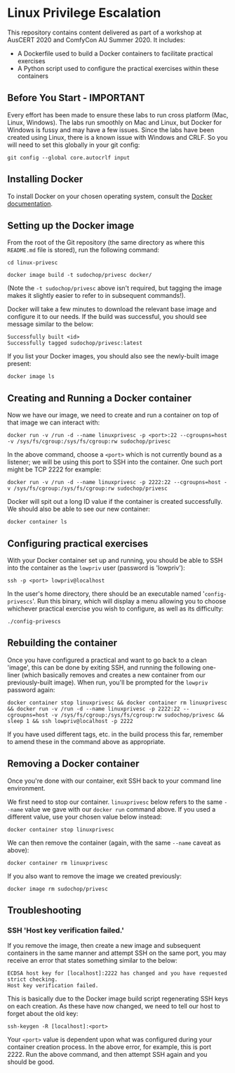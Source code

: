 # Linux Privilege Escalation

This repository contains content delivered as part of a workshop at AusCERT 2020 and ComfyCon AU Summer 2020. It includes:

* A Dockerfile used to build a Docker containers to facilitate practical exercises
* A Python script used to configure the practical exercises within these containers

## Before You Start - IMPORTANT

Every effort has been made to ensure these labs to run cross platform (Mac, Linux, Windows). The labs run smoothly on Mac and Linux, but Docker for Windows is fussy and may have a few issues. Since the labs have been created using Linux, there is a known issue with Windows and CRLF. So you will need to set this globally in your git config:

```git config --global core.autocrlf input```

## Installing Docker

To install Docker on your chosen operating system, consult the [Docker documentation](https://docs.docker.com/get-docker/).

## Setting up the Docker image

From the root of the Git repository (the same directory as where this `README.md` file is stored), run the following command:

```cd linux-privesc```
 
```docker image build -t sudochop/privesc docker/```

(Note the `-t sudochop/privesc` above isn't required, but tagging the image makes it slightly easier to refer to in subsequent commands!).

Docker will take a few minutes to download the relevant base image and configure it to our needs. If the build was successful, you should see message similar to the below:

```
Successfully built <id>
Successfully tagged sudochop/privesc:latest
```

If you list your Docker images, you should also see the newly-built image present:

```docker image ls```

## Creating and Running a Docker container

Now we have our image, we need to create and run a container on top of that image we can interact with:

```docker run -v /run -d --name linuxprivesc -p <port>:22 --cgroupns=host -v /sys/fs/cgroup:/sys/fs/cgroup:rw sudochop/privesc```

In the above command, choose a `<port>` which is not currently bound as a listener; we will be using this port to SSH into the container. One such port might be TCP 2222 for example:

```docker run -v /run -d --name linuxprivesc -p 2222:22 --cgroupns=host -v /sys/fs/cgroup:/sys/fs/cgroup:rw sudochop/privesc```

Docker will spit out a long ID value if the container is created successfully. We should also be able to see our new container:

```docker container ls```

## Configuring practical exercises

With your Docker container set up and running, you should be able to SSH into the container as the `lowpriv` user (password is 'lowpriv'):

```ssh -p <port> lowpriv@localhost ```

In the user's home directory, there should be an executable named '`config-privescs`'. Run this binary, which will display a menu allowing you to choose whichever practical exercise you wish to configure, as well as its difficulty:

```./config-privescs``` 

## Rebuilding the container

Once you have configured a practical and want to go back to a clean 'image', this can be done by exiting SSH, and running the following one-liner (which basically removes and creates a new container from our previously-built image). When run, you'll be prompted for the `lowpriv` password again:

```docker container stop linuxprivesc && docker container rm linuxprivesc && docker run -v /run -d --name linuxprivesc -p 2222:22 --cgroupns=host -v /sys/fs/cgroup:/sys/fs/cgroup:rw sudochop/privesc && sleep 1 && ssh lowpriv@localhost -p 2222```

If you have used different tags, etc. in the build process this far, remember to amend these in the command above as appropriate.

## Removing a Docker container

Once you're done with our container, exit SSH back to your command line environment.

We first need to stop our container. `linuxprivesc` below refers to the same `--name` value we gave with our `docker run` command above. If you used a different value, use your chosen value below instead:

```docker container stop linuxprivesc```

We can then remove the container (again, with the same `--name` caveat as above):

```docker container rm linuxprivesc```

If you also want to remove the image we created previously:

```docker image rm sudochop/privesc```

## Troubleshooting

### SSH 'Host key verification failed.'

If you remove the image, then create a new image and subsequent containers in the same manner and attempt SSH on the same port, you may receive an error that states something similar to the below:

```
ECDSA host key for [localhost]:2222 has changed and you have requested strict checking.
Host key verification failed.
```

This is basically due to the Docker image build script regenerating SSH keys on each creation. As these have now changed, we need to tell our host to forget about the old key:

```ssh-keygen -R [localhost]:<port>```

Your `<port>` value is dependent upon what was configured during your container creation process. In the above error, for example, this is port 2222. Run the above command, and then attempt SSH again and you should be good.

